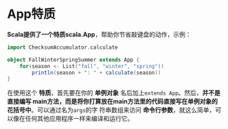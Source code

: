 App特质
================================================================================
**Scala提供了一个特质scala.App**，帮助你节省敲键盘的动作，示例：
```scala
import ChecksumAccumulator.calculate

object FallWinterSpringSummer extends App {
    for(season <- List("fall", "winter", "spring"))
        println(season + ": " + calculate(season))
}
```
在使用这个 **特质**，首先要在你的 **单例对象** 名后加上`extends App`。然后，**并不是直接编写
main方法，而是将你打算放在main方法里的代码直接写在单例对象的花括号中**。可以通过名为`args`的字
符串数组来访问 **命令行参数**，就这么简单，可以像在任何其他应用程序一样来编译和运行它。
